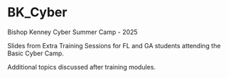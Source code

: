 # BK_Cyber
Bishop Kenney Cyber Summer Camp - 2025

Slides from Extra Training Sessions for FL and GA students attending the Basic Cyber Camp.

Additional topics discussed after training modules.
